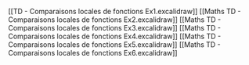 [[TD - Comparaisons locales de fonctions Ex1.excalidraw]]
[[Maths TD - Comparaisons locales de fonctions Ex2.excalidraw]]
[[Maths TD - Comparaisons locales de fonctions Ex3.excalidraw]]
[[Maths TD - Comparaisons locales de fonctions Ex4.excalidraw]]
[[Maths TD - Comparaisons locales de fonctions Ex5.excalidraw]]
[[Maths TD - Comparaisons locales de fonctions Ex6.excalidraw]]